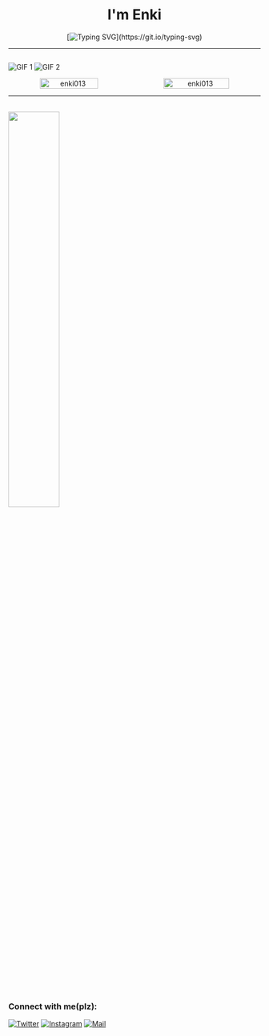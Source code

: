 

<h1 align="center">I'm Enki</h1>



<div align="center">
  
[![Typing SVG](https://readme-typing-svg.demolab.com?font=Press+Start&size=26&pause=1000&color=8B2323&center=true&random=true&width=435&lines=Just+dev.)](https://git.io/typing-svg)

<hr>
<div style="display: flex; justify-content: space-between; width: 100%;">
  
![GIF 1](https://github.com/Enki013/Enki013/assets/39771190/783fb09a-6cb5-4700-b1d1-877342f6d586)
![GIF 2](https://github.com/Enki013/Enki013/assets/39771190/12472f11-8a3b-4426-94e8-d5b3223dea24)

</div>




<div style="display: flex; justify-content: space-between; width: 100%;">
  <img src="https://github-readme-stats.vercel.app/api?username=enki013&show_icons=true&locale=en" alt="enki013" style="width: 48%;" />
  <img src="https://github-readme-streak-stats.herokuapp.com/?user=enki013" alt="enki013" style="width: 51%;" />
</div>







</div>



<hr>
<br>
  <img  src="https://github.com/Enki013/Enki013/assets/39771190/a2e225b4-32de-4ea2-aa45-7cc07e91ef5c" style="width: 45%;" />



<h3 align="left">Connect with me(plz):</h3>
<p align="left">

[![Twitter](https://img.shields.io/badge/Twitter-blue)](https://www.instagram.com/i_miss_us_loll/)
[![Instagram](https://img.shields.io/badge/Instagram-purple)](https://www.instagram.com/i_miss_us_loll/)
  [![Mail](https://img.shields.io/badge/Email-enki0013@gmail.com-red)](mailto:enki0013@gmail.com)
</p>
